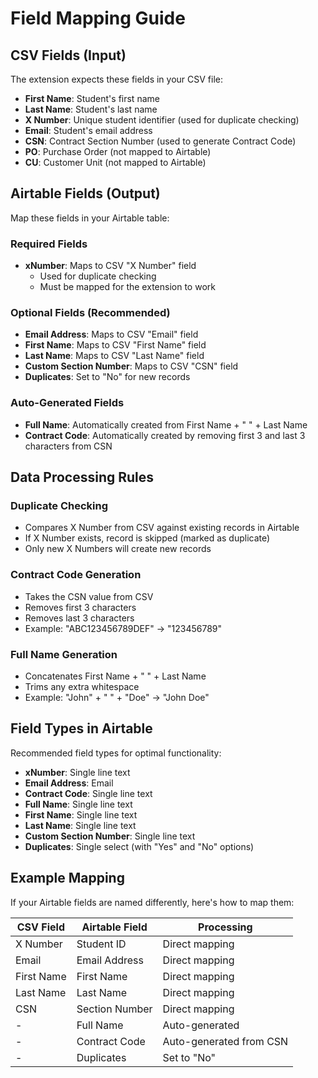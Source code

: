 # Field Mapping Guide

## CSV Fields (Input)
The extension expects these fields in your CSV file:
- **First Name**: Student's first name
- **Last Name**: Student's last name  
- **X Number**: Unique student identifier (used for duplicate checking)
- **Email**: Student's email address
- **CSN**: Contract Section Number (used to generate Contract Code)
- **PO**: Purchase Order (not mapped to Airtable)
- **CU**: Customer Unit (not mapped to Airtable)

## Airtable Fields (Output)
Map these fields in your Airtable table:

### Required Fields
- **xNumber**: Maps to CSV "X Number" field
  - Used for duplicate checking
  - Must be mapped for the extension to work

### Optional Fields (Recommended)
- **Email Address**: Maps to CSV "Email" field
- **First Name**: Maps to CSV "First Name" field
- **Last Name**: Maps to CSV "Last Name" field
- **Custom Section Number**: Maps to CSV "CSN" field
- **Duplicates**: Set to "No" for new records

### Auto-Generated Fields
- **Full Name**: Automatically created from First Name + " " + Last Name
- **Contract Code**: Automatically created by removing first 3 and last 3 characters from CSN

## Data Processing Rules

### Duplicate Checking
- Compares X Number from CSV against existing records in Airtable
- If X Number exists, record is skipped (marked as duplicate)
- Only new X Numbers will create new records

### Contract Code Generation
- Takes the CSN value from CSV
- Removes first 3 characters
- Removes last 3 characters
- Example: "ABC123456789DEF" → "123456789"

### Full Name Generation
- Concatenates First Name + " " + Last Name
- Trims any extra whitespace
- Example: "John" + " " + "Doe" → "John Doe"

## Field Types in Airtable

Recommended field types for optimal functionality:
- **xNumber**: Single line text
- **Email Address**: Email
- **Contract Code**: Single line text
- **Full Name**: Single line text
- **First Name**: Single line text
- **Last Name**: Single line text
- **Custom Section Number**: Single line text
- **Duplicates**: Single select (with "Yes" and "No" options)

## Example Mapping

If your Airtable fields are named differently, here's how to map them:

| CSV Field | Airtable Field | Processing |
|-----------|----------------|------------|
| X Number | Student ID | Direct mapping |
| Email | Email Address | Direct mapping |
| First Name | First Name | Direct mapping |
| Last Name | Last Name | Direct mapping |
| CSN | Section Number | Direct mapping |
| - | Full Name | Auto-generated |
| - | Contract Code | Auto-generated from CSN |
| - | Duplicates | Set to "No" |
